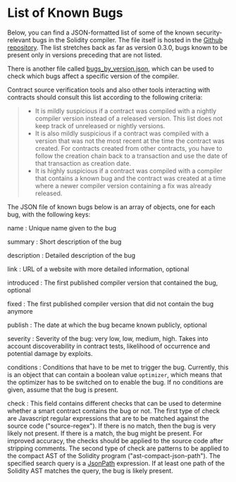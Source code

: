 List of Known Bugs
==================

Below, you can find a JSON-formatted list of some of the known
security-relevant bugs in the Solidity compiler. The file itself is
hosted in the [Github
repository](https://github.com/ethereum/solidity/blob/develop/docs/bugs.json).
The list stretches back as far as version 0.3.0, bugs known to be
present only in versions preceding that are not listed.

There is another file called
[bugs\_by\_version.json](https://github.com/ethereum/solidity/blob/develop/docs/bugs_by_version.json),
which can be used to check which bugs affect a specific version of the
compiler.

Contract source verification tools and also other tools interacting with
contracts should consult this list according to the following criteria:

> -   It is mildly suspicious if a contract was compiled with a nightly
>     compiler version instead of a released version. This list does not
>     keep track of unreleased or nightly versions.
> -   It is also mildly suspicious if a contract was compiled with a
>     version that was not the most recent at the time the contract was
>     created. For contracts created from other contracts, you have to
>     follow the creation chain back to a transaction and use the date
>     of that transaction as creation date.
> -   It is highly suspicious if a contract was compiled with a compiler
>     that contains a known bug and the contract was created at a time
>     where a newer compiler version containing a fix was already
>     released.

The JSON file of known bugs below is an array of objects, one for each
bug, with the following keys:

name
:   Unique name given to the bug

summary
:   Short description of the bug

description
:   Detailed description of the bug

link
:   URL of a website with more detailed information, optional

introduced
:   The first published compiler version that contained the bug,
    optional

fixed
:   The first published compiler version that did not contain the bug
    anymore

publish
:   The date at which the bug became known publicly, optional

severity
:   Severity of the bug: very low, low, medium, high. Takes into account
    discoverability in contract tests, likelihood of occurrence and
    potential damage by exploits.

conditions
:   Conditions that have to be met to trigger the bug. Currently, this
    is an object that can contain a boolean value `optimizer`, which
    means that the optimizer has to be switched on to enable the bug. If
    no conditions are given, assume that the bug is present.

check
:   This field contains different checks that can be used to determine
    whether a smart contract contains the bug or not. The first type of
    check are Javascript regular expressions that are to be matched
    against the source code ("source-regex"). If there is no match, then
    the bug is very likely not present. If there is a match, the bug
    might be present. For improved accuracy, the checks should be
    applied to the source code after stripping comments. The second type
    of check are patterns to be applied to the compact AST of the
    Solidity program ("ast-compact-json-path"). The specified search
    query is a [JsonPath](https://github.com/json-path/JsonPath)
    expression. If at least one path of the Solidity AST matches the
    query, the bug is likely present.


